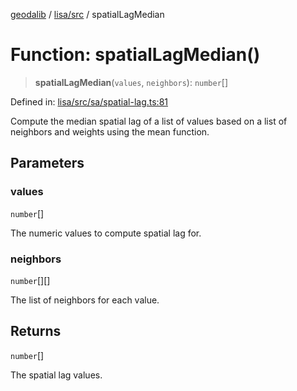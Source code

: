 [geodalib](../../../modules.md) / [lisa/src](../index.md) / spatialLagMedian

# Function: spatialLagMedian()

> **spatialLagMedian**(`values`, `neighbors`): `number`[]

Defined in: [lisa/src/sa/spatial-lag.ts:81](https://github.com/GeoDaCenter/geoda-lib/blob/5c8fba7800a0ff8c8ed4b8b260cc40d1229fb38a/js/packages/lisa/src/sa/spatial-lag.ts#L81)

Compute the median spatial lag of a list of values based on a list of neighbors and weights using the mean function.

## Parameters

### values

`number`[]

The numeric values to compute spatial lag for.

### neighbors

`number`[][]

The list of neighbors for each value.

## Returns

`number`[]

The spatial lag values.
